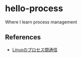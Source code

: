 # hello-process

Where I learn process management

## References

* [Linuxのプロセス間通信](https://qiita.com/MoriokaReimen/items/5c4256ef620499a88bb3)
